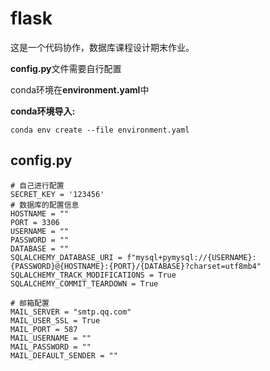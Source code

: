 # flask
这是一个代码协作，数据库课程设计期末作业。

**config.py**文件需要自行配置

conda环境在**environment.yaml**中

**conda环境导入:**
```
conda env create --file environment.yaml
```

## config.py
```
# 自己进行配置
SECRET_KEY = '123456'
# 数据库的配置信息
HOSTNAME = ""
PORT = 3306
USERNAME = ""
PASSWORD = ""
DATABASE = ""
SQLALCHEMY_DATABASE_URI = f"mysql+pymysql://{USERNAME}:{PASSWORD}@{HOSTNAME}:{PORT}/{DATABASE}?charset=utf8mb4"
SQLALCHEMY_TRACK_MODIFICATIONS = True
SQLALCHEMY_COMMIT_TEARDOWN = True

# 邮箱配置
MAIL_SERVER = "smtp.qq.com"
MAIL_USER_SSL = True
MAIL_PORT = 587
MAIL_USERNAME = ""
MAIL_PASSWORD = ""
MAIL_DEFAULT_SENDER = ""

```
